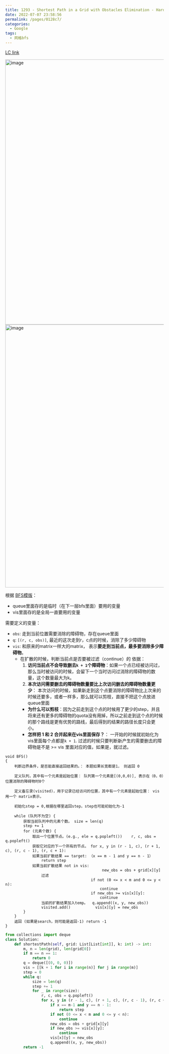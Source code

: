 ```yaml
---
title: 1293 - Shortest Path in a Grid with Obstacles Elimination - Hard
date: 2022-07-07 23:58:56
permalink: /pages/0128c7/
categories:
  - Google
tags:
  - 网格bfs
---
```


[LC link](https://leetcode.cn/problems/shortest-path-in-a-grid-with-obstacles-elimination/)

<img width="842" alt="image" src="https://user-images.githubusercontent.com/41789327/178077011-96bd1cbe-f0de-4d90-88f4-464bfba9fadb.png">
<img width="835" alt="image" src="https://user-images.githubusercontent.com/41789327/178077064-de49b8bf-cd60-4950-b1f5-b2303a7cfe43.png">


根据 [BFS模版](https://emmableu.github.io/blog/pages/8b354b/#_1-%E5%B1%82%E5%BA%8F%E9%81%8D%E5%8E%86)：
- queue里面存的是临时（在下一层bfs里面）要用的变量
- vis里面存的是全局一直要用的变量

需要定义的变量：
- `obs`: 走到当前位置需要消除的障碍物，存在queue里面
- `q`: `[(r, c, obs)]`, 最近的这次走到r，c点的时候，消除了多少障碍物
- `vis`: 和原来的matrix一样大的matrix， 表示**要走到当前点，最多要消除多少障碍物**。
  - 在扩散的时候，判断当前点是否要被过滤（continue）的 依据：
    1. **访问当前点不会导致删去`k + 1`个障碍物**：如果一个点已经被访问过，那么当时被访问的时候，会留下一个当时访问过消除的障碍物的数量，这个数量最大为k。
    2. **本次访问需要删去的障碍物数量要比上次访问删去的障碍物数量更少**： 本次访问的时候，如果新走到这个点要消除的障碍物比上次来的时候还要多，或者一样多，那么就可以剪枝，直接不把这个点放进queue里面
      - **为什么可以剪枝**：因为之前走到这个点的时候用了更少的step，并且将来还有更多的障碍物的quota没有用掉，所以之前走到这个点的时候的那个路线是更有优势的路线，最后得到的结果的路径长度只会更小。 
    - **怎样把 1 和 2 合并起来在vis里面保存？**： 一开始的时候就初始化为vis里面每个点都是`k + 1`. 过滤的时候只要判断新产生的需要删去的障碍物是不是 >= vis 里面对应的值，如果是，就过滤。

```
void BFS()
{
    判断边界条件，是否能直接返回结果的。： 本题如果长宽都是1， 则返回 0

    定义队列，其中有一个元素是起始位置： 队列第一个元素是[(0,0,0)], 表示在（0，0）位置消除的障碍物时0个

    定义备忘录(visited)，用于记录已经访问的位置，其中有一个元素是起始位置： vis 用一个 matrix表示，

    初始化step = 0,根据在哪里返回step，step也可能初始化为-1

    while (队列不为空) {
        获取当前队列中的元素个数。 size = len(q)
        step += 1
        for (元素个数) {
            取出一个位置节点。(e.g., ele = q.popleft())    r, c, obs = q.popleft()
            获取它对应的下一个所有的节点。 for x, y in (r - 1, c), (r + 1, c), (r, c - 1), (r, c + 1):
            如果当前扩散结果 == target: （x == m - 1 and y == n - 1）
                return step
            如果当前扩散结果 not in vis:
                                           new_obs = obs + grid[x][y]
                过滤
                                      if not (0 <= x < m and 0 <= y < n):
                                          continue
                                      if new_obs >= vis[x][y]:
                                          continue 
                当前的扩散结果加入temp。  q.append((x, y, new_obs))
                visited.add()           vis[x][y] = new_obs 
        }
    }
    返回 (如果是search，则可能是返回-1) return -1
}
```


```python
from collections import deque
class Solution:
    def shortestPath(self, grid: List[List[int]], k: int) -> int:
        m, n = len(grid), len(grid[0])
        if m == n == 1:
            return 0
        q = deque([(0, 0, 0)])
        vis = [[k + 1 for i in range(n)] for j in range(m)]
        step = 0
        while q:
            size = len(q)
            step += 1
            for _ in range(size):
                r, c, obs = q.popleft()
                for x, y in (r - 1, c), (r + 1, c), (r, c - 1), (r, c + 1):
                    if x == m-1 and y == n - 1:
                        return step
                    if not (0 <= x < m and 0 <= y < n):
                        continue
                    new_obs = obs + grid[x][y]
                    if new_obs >= vis[x][y]:
                        continue 
                    vis[x][y] = new_obs 
                    q.append((x, y, new_obs))
        return -1
```
